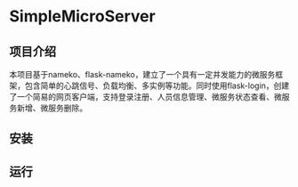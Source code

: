 # SimpleMicroServer
## 项目介绍
本项目基于nameko、flask-nameko，建立了一个具有一定并发能力的微服务框架，包含简单的心跳信号、负载均衡、多实例等功能。同时使用flask-login，创建了一个简易的网页客户端，支持登录注册、人员信息管理、微服务状态查看、微服务新增、微服务删除。
## 安装

## 运行
